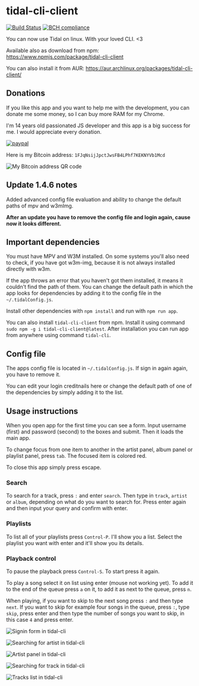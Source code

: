 # tidal-cli-client 
[![Build Status](https://travis-ci.org/okonek/tidal-cli-client.svg?branch=master)](https://travis-ci.org/okonek/tidal-cli-client) [![BCH compliance](https://bettercodehub.com/edge/badge/okonek/tidal-cli-client?branch=master)](https://bettercodehub.com/)

You can now use Tidal on linux. With your loved CLI. &lt;3

Available also as download from npm: https://www.npmjs.com/package/tidal-cli-client

You can also install it from AUR: https://aur.archlinux.org/packages/tidal-cli-client/

## Donations
If you like this app and you want to help me with the development, you can donate me some money, so I can buy more RAM for my Chrome.

I'm 14 years old passionated JS developer and this app is a big success for me. I would appreciate every donation.

[![paypal](https://www.paypalobjects.com/en_US/i/btn/btn_donateCC_LG.gif)](https://www.paypal.com/cgi-bin/webscr?cmd=_s-xclick&hosted_button_id=QMX8LHNPXVL4Y)

Here is my Bitcoin address: `1FJqNsijJpctJwsFB4LPhf7KEKNYVb1Mcd`

![My Bitcoin address QR code](https://user-images.githubusercontent.com/24360027/38766930-e4610220-3fc8-11e8-91e5-da55e1ae4811.png)


## Update 1.4.6 notes
Added advanced config file evaluation and ability to change the default paths of mpv and w3mImg.

**After an update you have to remove the config file and login again, cause now it looks different.**

## Important dependencies
You must have MPV and W3M installed. On some systems you'll also need to check, if you have got w3m-img, because it is not always installed directly with w3m.

If the app throws an error that you haven't got them installed, it means it couldn't find the path of them. You can change the default path in which the app looks for dependencies by adding it to the config file in the `~/.tidalConfig.js`.

Install other dependencies with `npm install` and run with `npm run app`. 

You can also install `tidal-cli-client` from npm. Install it using command `sudo npm -g i tidal-cli-client@latest`. After installation you can run app from anywhere using command `tidal-cli`.

## Config file
The apps config file is located in `~/.tidalConfig.js`. If sign in again again, you have to remove it. 

You can edit your login creditnails here or change the default path of one of the dependencies by simply adding it to the list. 

## Usage instructions
When you open app for the first time you can see a form. Input username (first) and password (second) to the boxes and submit. Then it loads the main app. 

To change focus from one item to another in the artist panel, album panel or playlist panel, press `tab`. The focused item is colored red.

To close this app simply press escape.

### Search
To search for a track, press `:` and enter `search`. Then type in `track`, `artist` or `album`, depending on what do you want to search for. Press enter again and then input your query and confirm with enter.

### Playlists
To list all of your playlists press `Control-P`. I'll show you a list. Select the playlist you want with enter and it'll show you its details.

### Playback control
To pause the playback press `Control-S`. To start press it again. 

To play a song select it on list using enter (mouse not working yet). To add it to the end of the queue press `a` on it, to add it as next to the queue, press `n`.

When playing, if you want to skip to the next song press `:` and then type `next`. If you want to skip for example four songs in the queue, press `:`, type `skip`, press enter and then type the number of songs you want to skip, in this case `4` and press enter.



![Signin form in tidal-cli](https://user-images.githubusercontent.com/24360027/34915577-60560934-f929-11e7-80d0-2282680f09c5.png)

![Searching for artist in tidal-cli](https://user-images.githubusercontent.com/24360027/34915576-60372c3a-f929-11e7-964d-f98fcc951926.png)

![Artist panel in tidal-cli](https://user-images.githubusercontent.com/24360027/34915622-de49b8e0-f929-11e7-9960-e626405d8e71.png)

![Searching for track in tidal-cli](https://user-images.githubusercontent.com/24360027/34915577-60560934-f929-11e7-80d0-2282680f09c5.png)

![Tracks list in tidal-cli](https://user-images.githubusercontent.com/24360027/34915580-60ca4a1a-f929-11e7-9073-5860fcb84a86.png)

